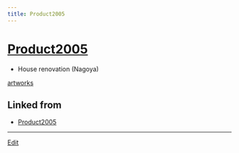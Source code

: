 ```yaml
---
title: Product2005
---
```

# [Product2005](/Product2005)


* House renovation (Nagoya)

[artworks](/artworks)



## Linked from

* [Product2005](/Product2005)


----
[Edit](https://github.com/vitroid/vitroid.github.io/edit/master/MD/Product2005.md)
